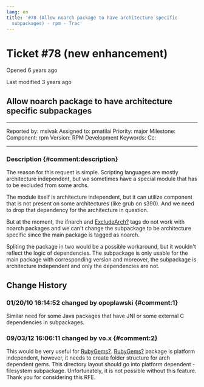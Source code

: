```yaml
---
lang: en
title: '#78 (Allow noarch package to have architecture specific
  subpackages) - rpm - Trac'
---
```


Ticket \#78 (new enhancement)
=============================

Opened 6 years ago

Last modified 3 years ago

Allow noarch package to have architecture specific subpackages
--------------------------------------------------------------

  -------------- -------- -------------- -----------------
  Reported by:   msivak   Assigned to:   pmatilai
  Priority:      major    Milestone:     
  Component:     rpm      Version:       RPM Development
  Keywords:               Cc:            
                                         
  -------------- -------- -------------- -----------------

### Description {#comment:description}

The reason for this request is simple. Scripting languages are mostly
architecture independent, but we sometimes have a special module that
has to be excluded from some archs.

The module itself is architecture independent, but it can utilize
component that is not present on some architectures (like grub on s390).
And we need to drop that dependency for the architecture in question.

But at the moment, the ifnarch and [ExcludeArch?](/ExcludeArch) tags do
not work with noarch packages and we can\'t change the subpackage to be
architecture specific since the main package is tagged as noarch.

Spliting the package in two would be a possible workaround, but it
wouldn\'t reflect the logic of dependencies. The subpackage is only
usable for the main package with corresponding version and moreover, the
subpackage is architecture independent and only the dependencies are
not.

Change History
--------------

### 01/20/10 16:14:52 changed by opoplawski {#comment:1}

Similar need for some Java packages that have JNI or some external C
dependencies in subpackages.

### 09/03/12 16:06:11 changed by vo.x {#comment:2}

This would be very useful for [RubyGems?](/RubyGems).
[RubyGems?](/RubyGems) package is platform independent, however, it
needs to create folder structure for arch dependent gems. This directory
layout should go into platform dependent -filesystem subpackage.
Unfortunately, it is not possible without this feature. Thank you for
considering this RFE.
